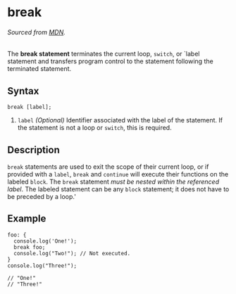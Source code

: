# break
###### Sourced from [MDN](https://developer.mozilla.org/en-US/docs/Web/JavaScript/Reference/Statements/break).

The **break statement** terminates the current loop, `switch`, or `label statement and transfers program control to the statement following the terminated statement.

## Syntax
```
break [label];
```

1. `label` *(Optional)* Identifier associated with the label of the statement. If the statement is not a loop or `switch`, this is required.

## Description

`break` statements are used to exit the scope of their current loop, or if provided with a `label`, `break` and `continue` will execute their functions on the labeled `block`. The `break` statement *must be nested within the referenced label*. The labeled statement can be any `block` statement; it does not have to be preceded by a loop.'

## Example
```
foo: {
  console.log('One!');
  break foo;
  console.log("Two!"); // Not executed.
}
console.log("Three!");

// "One!"
// "Three!"
```